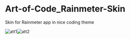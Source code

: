 # Art-of-Code_Rainmeter-Skin
Skin for Rainmeter app in nice coding theme

![att1](https://github.com/user-attachments/assets/ec795702-8a4c-437e-9f74-6423ad474afa)![att2](https://github.com/user-attachments/assets/7c106de5-ad71-4740-a979-39b8468fa518)
